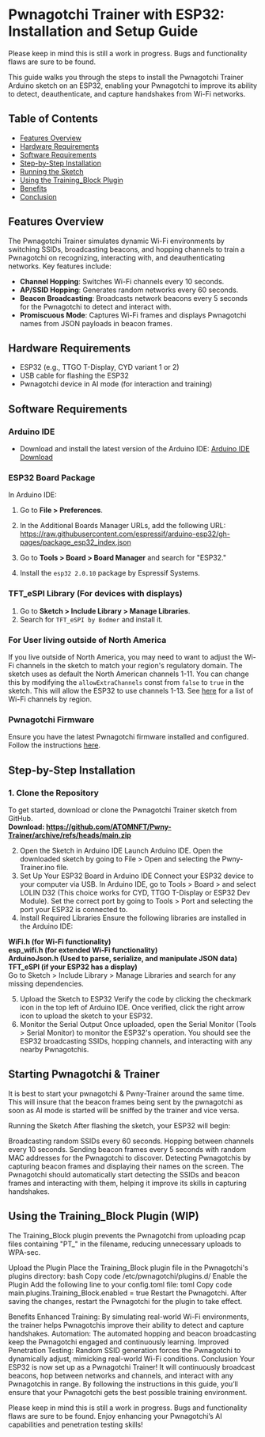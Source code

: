 # Pwnagotchi Trainer with ESP32: Installation and Setup Guide
Please keep in mind this is still a work in progress. Bugs and functionality flaws are sure to be found.

This guide walks you through the steps to install the Pwnagotchi Trainer Arduino sketch on an ESP32, enabling your Pwnagotchi to improve its ability to detect, deauthenticate, and capture handshakes from Wi-Fi networks.

## Table of Contents
- [Features Overview](#features-overview)
- [Hardware Requirements](#hardware-requirements)
- [Software Requirements](#software-requirements)
- [Step-by-Step Installation](#step-by-step-installation)
- [Running the Sketch](#running-the-sketch)
- [Using the Training_Block Plugin](#using-the-training_block-plugin)
- [Benefits](#benefits)
- [Conclusion](#conclusion)

## Features Overview
The Pwnagotchi Trainer simulates dynamic Wi-Fi environments by switching SSIDs, broadcasting beacons, and hopping channels to train a Pwnagotchi on recognizing, interacting with, and deauthenticating networks. Key features include:

- **Channel Hopping**: Switches Wi-Fi channels every 10 seconds.
- **AP/SSID Hopping**: Generates random networks every 60 seconds.
- **Beacon Broadcasting**: Broadcasts network beacons every 5 seconds for the Pwnagotchi to detect and interact with.
- **Promiscuous Mode**: Captures Wi-Fi frames and displays Pwnagotchi names from JSON payloads in beacon frames.

## Hardware Requirements
- ESP32 (e.g., TTGO T-Display, CYD variant 1 or 2)
- USB cable for flashing the ESP32
- Pwnagotchi device in AI mode (for interaction and training)

## Software Requirements
### Arduino IDE
- Download and install the latest version of the Arduino IDE: [Arduino IDE Download](https://www.arduino.cc/en/software)

### ESP32 Board Package
In Arduino IDE:
1. Go to **File > Preferences**.
2. In the Additional Boards Manager URLs, add the following URL: <br>
https://raw.githubusercontent.com/espressif/arduino-esp32/gh-pages/package_esp32_index.json

3. Go to **Tools > Board > Board Manager** and search for "ESP32."
4. Install the `esp32 2.0.10` package by Espressif Systems.

### TFT_eSPI Library (For devices with displays)
1. Go to **Sketch > Include Library > Manage Libraries**.
2. Search for `TFT_eSPI by Bodmer` and install it.

### For User living outside of North America
If you live outside of North America, you may need to want to adjust the Wi-Fi channels in the sketch to match your region's regulatory domain. The sketch uses as default the North American channels 1-11. You can change this by modifying the `allowExtraChannels` const from `false` to `true` in the sketch. This will allow the ESP32 to use channels 1-13.
See [here](https://en.wikipedia.org/wiki/List_of_WLAN_channels#2.4_GHz_(802.11b/g/n/ax/be)) for a list of Wi-Fi channels by region.


### Pwnagotchi Firmware
Ensure you have the latest Pwnagotchi firmware installed and configured. Follow the instructions [here](https://pwnagotchi.ai).

## Step-by-Step Installation

### 1. Clone the Repository
To get started, download or clone the Pwnagotchi Trainer sketch from GitHub. <br>
**Download: https://github.com/ATOMNFT/Pwny-Trainer/archive/refs/heads/main.zip**

2. Open the Sketch in Arduino IDE
Launch Arduino IDE.
Open the downloaded sketch by going to File > Open and selecting the Pwny-Trainer.ino file.
3. Set Up Your ESP32 Board in Arduino IDE
Connect your ESP32 device to your computer via USB.
In Arduino IDE, go to Tools > Board > and select LOLIN D32 (This choice works for CYD, TTGO T-Display or ESP32 Dev Module).
Set the correct port by going to Tools > Port and selecting the port your ESP32 is connected to.
4. Install Required Libraries
Ensure the following libraries are installed in the Arduino IDE:

**WiFi.h (for Wi-Fi functionality)** <br>
**esp_wifi.h (for extended Wi-Fi functionality)** <br>
**ArduinoJson.h (Used to parse, serialize, and manipulate JSON data)** <br>
**TFT_eSPI (if your ESP32 has a display)** <br>
Go to Sketch > Include Library > Manage Libraries and search for any missing dependencies.

5. Upload the Sketch to ESP32
Verify the code by clicking the checkmark icon in the top left of Arduino IDE.
Once verified, click the right arrow icon to upload the sketch to your ESP32.
6. Monitor the Serial Output
Once uploaded, open the Serial Monitor (Tools > Serial Monitor) to monitor the ESP32's operation. You should see the ESP32 broadcasting SSIDs, hopping channels, and interacting with any nearby Pwnagotchis.

## Starting Pwnagotchi & Trainer
It is best to start your pwnagotchi & Pwny-Trainer around the same time.
This will insure that the beacon frames being sent by the pwnagotchi as 
soon as AI mode is started will be sniffed by the trainer and vice versa.


Running the Sketch
After flashing the sketch, your ESP32 will begin:

Broadcasting random SSIDs every 60 seconds.
Hopping between channels every 10 seconds.
Sending beacon frames every 5 seconds with random MAC addresses for the Pwnagotchi to discover.
Detecting Pwnagotchis by capturing beacon frames and displaying their names on the screen.
The Pwnagotchi should automatically start detecting the SSIDs and beacon frames and interacting with them, helping it improve its skills in capturing handshakes.

## Using the Training_Block Plugin (WIP)
The Training_Block plugin prevents the Pwnagotchi from uploading pcap files containing "PT_" in the filename, reducing unnecessary uploads to WPA-sec.

Upload the Plugin
Place the Training_Block plugin file in the Pwnagotchi's plugins directory:
bash
Copy code
/etc/pwnagotchi/plugins.d/
Enable the Plugin
Add the following line to your config.toml file:
toml
Copy code
main.plugins.Training_Block.enabled = true
Restart the Pwnagotchi.
After saving the changes, restart the Pwnagotchi for the plugin to take effect.

Benefits
Enhanced Training: By simulating real-world Wi-Fi environments, the trainer helps Pwnagotchis improve their ability to detect and capture handshakes.
Automation: The automated hopping and beacon broadcasting keep the Pwnagotchi engaged and continuously learning.
Improved Penetration Testing: Random SSID generation forces the Pwnagotchi to dynamically adjust, mimicking real-world Wi-Fi conditions.
Conclusion
Your ESP32 is now set up as a Pwnagotchi Trainer! It will continuously broadcast beacons, hop between networks and channels, and interact with any Pwnagotchis in range. By following the instructions in this guide, you’ll ensure that your Pwnagotchi gets the best possible training environment.

Please keep in mind this is still a work in progress. Bugs and functionality flaws are sure to be found.
Enjoy enhancing your Pwnagotchi’s AI capabilities and penetration testing skills!